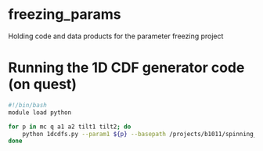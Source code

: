 # freezing_params
Holding code and data products for the parameter freezing project

# Running the 1D CDF generator code (on quest)
```bash
#!/bin/bash
module load python

for p in mc q a1 a2 tilt1 tilt2; do
    python 1dcdfs.py --param1 ${p} --basepath /projects/b1011/spinning_runs/freezingparams_20160402
done
```

